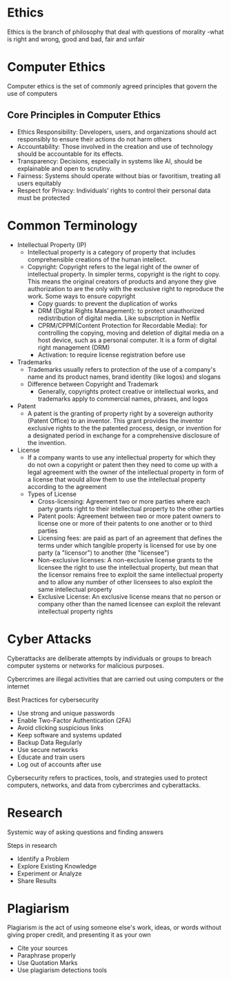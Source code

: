 

# Ethics

Ethics is the branch of philosophy that deal with questions of morality -what is right and wrong, good and bad, fair and unfair


# Computer Ethics

Computer ethics is the set of commonly agreed principles that govern the use of computers

## Core Principles in Computer Ethics

- Ethics Responsibility: Developers, users, and organizations should act responsibly to ensure their actions do not harm others
- Accountability: Those involved in the creation and use of technology should be accountable for its effects.
- Transparency: Decisions, especially in systems like AI, should be explainable and open to scrutiny.
- Fairness: Systems should operate without bias or favoritism, treating all users equitably
- Respect for Privacy: Individuals' rights to control their personal data must be protected


# Common Terminology

- Intellectual Property (IP)
	- Intellectual property is a category of property  that includes comprehensible creations of the human intellect.
	- Copyright: Copyright refers to the legal right of the owner of intellectual property. In simpler terms, copyright is the right to copy. This means the original creators of products and anyone they give authorization to are the only with the exclusive right to reproduce the work. Some ways to ensure copyright
		- Copy guards: to prevent the duplication of works
		- DRM (Digital Rights Management): to protect unauthorized redistribution of digital media. Like subscription in Netflix
		- CPRM/CPPM(Content Protection for Recordable Media): for controlling the copying, moving and deletion of digital media on a host device, such as a personal computer. It is a form of digital right management (DRM)
		- Activation: to require license registration before use
- Trademarks
	- Trademarks usually refers to protection of the use of a company's name and its product names, brand identity (like logos) and slogans
	- Difference between Copyright and Trademark
		- Generally, copyrights protect creative or intellectual works, and trademarks apply to commercial names, phrases, and logos
- Patent
	- A patent is the granting of property right by a sovereign authority (Patent Office) to an inventor. This grant provides the inventor exclusive rights to the the patented process, design, or invention for a designated period in exchange for a comprehensive disclosure of the invention.
- License
	- If a company wants to use any intellectual property for which they do not own a copyright or patent then they need to come up with a legal agreement with the owner of the intellectual property in form of a license that would allow them to use the intellectual property according to the agreement
	- Types of License
		- Cross-licensing: Agreement two or more parties where each party grants right to their intellectual property to the other parties
		- Patent pools: Agreement between two or more patent owners to license one or more of their patents to one another or to third parties
		- Licensing fees: are paid as part of an agreement that defines the terms under which tangible property is licensed for use by one party (a "licensor") to another (the "licensee")
		- Non-exclusive licenses: A non-exclusive license grants to the licensee the right to use the intellectual property, but mean that the licensor remains free  to exploit the same intellectual property and to allow any number of other licensees to also exploit the same intellectual property
		- Exclusive License: An exclusive license means that no person or company other than the named licensee can exploit the relevant intellectual property rights



# Cyber Attacks

Cyberattacks are deliberate attempts by individuals or groups to breach computer systems or networks for malicious purposes.

Cybercrimes are illegal activities that are carried out using computers or the internet

Best Practices for cybersecurity
- Use strong and unique passwords
- Enable Two-Factor Authentication (2FA)
- Avoid clicking suspicious links
- Keep software and systems updated
- Backup Data Regularly
- Use secure networks
- Educate and train  users
- Log out of accounts after use

Cybersecurity refers to practices, tools, and strategies used to protect computers, networks, and data from cybercrimes and cyberattacks.



# Research

Systemic way of asking questions and finding answers

Steps in research
- Identify a Problem
- Explore Existing Knowledge
- Experiment or Analyze
- Share Results


# Plagiarism

Plagiarism is the act of using someone else's work, ideas, or words without giving proper credit, and presenting it as your own

- Cite your sources
- Paraphrase properly
- Use Quotation Marks
- Use plagiarism detections tools
